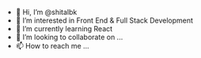 - 👋 Hi, I’m @shitalbk
- 👀 I’m interested in Front End & Full Stack Development
- 🌱 I’m currently learning React
- 💞️ I’m looking to collaborate on ...
- 📫 How to reach me ...

<!---
shitalbk/shitalbk is a ✨ special ✨ repository because its `README.md` (this file) appears on your GitHub profile.
You can click the Preview link to take a look at your changes.
--->
